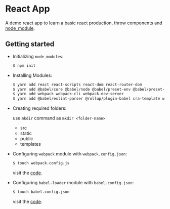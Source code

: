 # React App

A demo react app to learn a basic react production, throw components and [node_module](./src/components).

## Getting started

- Initializing `node_modules`:

  ```bash
  $ npm init
  ```

- Installing Modules:

  ```bash
  $ yarn add react react-scripts react-dom react-router-dom
  $ yarn add @babel/core @babel/node @babel/preset-env @babel/preset-react @babel/plugin-proposal-class-properties babel-loader
  $ yarn add webpack webpack-cli webpack-dev-server
  $ yarn add @babel/eslint-parser @rollup/plugin-babel cra-template web-vitals joi less
  ```

- Creating required folders:

  use `mkdir` command as `mkdir <folder-name>`

  - src
  - static
  - public
  - templates

- Configuring `webpack` module with `webpack.config.json`:

  ```bash
  $ touch webpack.config.js
  ```

  visit the [code](./webpack.config.js).

- Configuring `babel-loader` module with `babel.config.json`:

  ```bash
  $ touch babel.config.json
  ```

  visit the [code](./babel.config.json).
